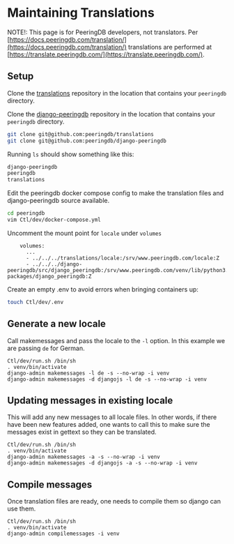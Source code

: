 # Maintaining Translations

NOTE!: This page is for PeeringDB developers, not translators. Per [https://docs.peeringdb.com/translation/](https://docs.peeringdb.com/translation/) translations are performed at [https://translate.peeringdb.com/](https://translate.peeringdb.com/).

## Setup

Clone the [translations](https://github.com/peeringdb/translations) repository in the location that
contains your `peeringdb` directory.

Clone the [django-peeringdb](https://github.com/peeringdb/django-peeringdb) repository in the location that
contains your `peeringdb` directory.

```sh
git clone git@github.com:peeringdb/translations
git clone git@github.com:peeringdb/django-peeringdb
```

Running `ls` should show something like this:

```sh
django-peeringdb
peeringdb
translations
```

Edit the peeringdb docker compose config to make the translation files and django-peeringdb source available.

```sh
cd peeringdb
vim Ctl/dev/docker-compose.yml
```

Uncomment the mount point for `locale` under `volumes`

```
    volumes:
      ...
      - ../../../translations/locale:/srv/www.peeringdb.com/locale:Z
      - ../../../django-peeringdb/src/django_peeringdb:/srv/www.peeringdb.com/venv/lib/python3.9/site-packages/django_peeringdb:Z

```

Create an empty .env to avoid errors when bringing containers up:

```sh
touch Ctl/dev/.env
```

## Generate a new locale

Call makemessages and pass the locale to the `-l` option. In this example we are passing `de` for German.

```
Ctl/dev/run.sh /bin/sh
. venv/bin/activate
django-admin makemessages -l de -s --no-wrap -i venv
django-admin makemessages -d djangojs -l de -s --no-wrap -i venv
```

## Updating messages in existing locale

This will add any new messages to all locale files. In other words, if there have been new features added, one wants to call this to make sure the messages exist in gettext so they can be translated.

```
Ctl/dev/run.sh /bin/sh
. venv/bin/activate
django-admin makemessages -a -s --no-wrap -i venv
django-admin makemessages -d djangojs -a -s --no-wrap -i venv
```

## Compile messages

Once translation files are ready, one needs to compile them so django can use them.

```
Ctl/dev/run.sh /bin/sh
. venv/bin/activate
django-admin compilemessages -i venv
```
